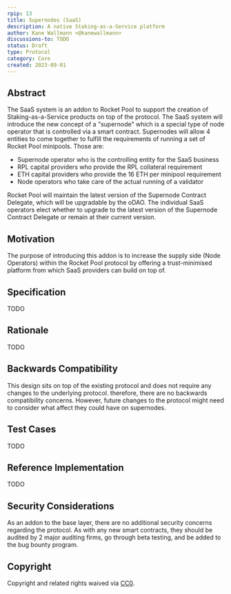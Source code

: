```yaml
---
rpip: 13
title: Supernodes (SaaS)
description: A native Staking-as-a-Service platform
author: Kane Wallmann <@kanewallmann>
discussions-to: TODO
status: Draft
type: Protocol
category: Core
created: 2023-09-01
---
```


## Abstract

The SaaS system is an addon to Rocket Pool to support the creation of Staking-as-a-Service products on top of the protocol. The SaaS system will
introduce the new concept of a "supernode" which is a special type of node operator that is controlled via a smart contract. Supernodes will
allow 4 entities to come together to fulfill the requirements of running a set of Rocket Pool minipools. Those are: 

- Supernode operator who is the controlling entity for the SaaS business
- RPL capital providers who provide the RPL collateral requirement
- ETH capital providers who provide the 16 ETH per minipool requirement
- Node operators who take care of the actual running of a validator

Rocket Pool will maintain the latest version of the Supernode Contract Delegate, which will be
upgradable by the oDAO. The individual SaaS operators elect whether to upgrade to the latest version
of the Supernode Contract Delegate or remain at their current version. 

## Motivation

The purpose of introducing this addon is to increase the supply side (Node Operators) within the Rocket Pool protocol by offering a trust-minimised
platform from which SaaS providers can build on top of.

## Specification
TODO

## Rationale
TODO

## Backwards Compatibility
This design sits on top of the existing protocol and does not require any changes to the underlying protocol. therefore, there are no backwards
compatibility concerns. However, future changes to the protocol might need to consider what affect they could have on supernodes.

## Test Cases
TODO

## Reference Implementation
TODO

## Security Considerations
As an addon to the base layer, there are no additional security concerns regarding the protocol. As with any new smart contracts,
they should be audited by 2 major auditing firms, go through beta testing, and be added to the bug bounty program.

## Copyright
Copyright and related rights waived via [CC0](https://creativecommons.org/publicdomain/zero/1.0/).
